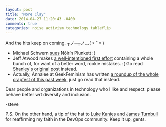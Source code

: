 ```yaml
---
layout: post
title: "More Clay"
date: 2014-04-27 11:20:43 -0400
comments: true
categories: noise activism technology tableflip
---
```

And the hits keep on coming.  ┬ノ─┬ノ︵( ⸰ ˘ ⸰ )

* Michael Schwern [sues](https://www.gittip.com/noirin/) Nóirín Plunkett :(
* Jeff Atwood makes [a well-intentioned first effort](http://blog.codinghorror.com/what-can-men-do/) containing a whole bunch of, for want of a better word, rookie mistakes.  :(  Go read [Shanley's original post](https://medium.com/tech-culture-briefs/a1e93d985af0) instead.
* Actually, Annalee at GeekFeminism has written [a roundup of the whole crapfest of this past week](http://geekfeminism.org/2014/04/25/a-week-in-the-life/), just go read that instead.

Dear people and organizations in technology who I like and respect: please behave better wrt diversity and inclusion.

-steve

P.S. On the other hand, a tip of the hat to [Luke Kanies](https://twitter.com/puppetmasterd) and [James Turnbull](https://twitter.com/kartar) for reaffirming my faith in the DevOps community.  Keep it up, gents.
